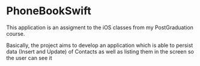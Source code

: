 # PhoneBookSwift

This application is an assigment to the iOS classes from my PostGraduation course.

Basically, the project aims to develop an application which is able to persist data (Insert and Update) of Contacts as well as listing them in the 
screen so the user can see it 
